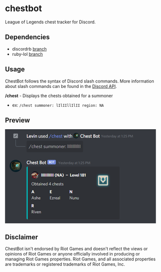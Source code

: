 # chestbot
League of Legends chest tracker for Discord.

## Dependencies
* discordrb [branch](https://github.com/shardlab/discordrb/tree/5b0c4c81abe64056ef94fc82bd28fcd7774e724e)
* ruby-lol [branch](https://github.com/pmcnano/ruby-lol/tree/feature/api-v4-bump)

## Usage
ChestBot follows the syntax of Discord slash commands. More information about slash commands can be found in the [Discord API](https://discord.com/developers/docs/interactions/slash-commands).

**/chest** - Displays the chests obtained for a summoner
* ex: ```/chest summoner: lIlIIllIlII region: NA```

## Preview
![Image](./assets/readme_00.png)

## Disclaimer

ChestBot isn't endorsed by Riot Games and doesn't reflect the views or opinions of Riot Games or anyone officially involved in producing or managing Riot Games properties. Riot Games, and all associated properties are trademarks or registered trademarks of Riot Games, Inc.
